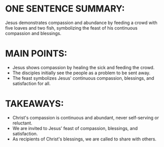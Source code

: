 # ONE SENTENCE SUMMARY:
Jesus demonstrates compassion and abundance by feeding a crowd with five loaves and two fish, symbolizing the feast of his continuous compassion and blessings.

# MAIN POINTS:
- Jesus shows compassion by healing the sick and feeding the crowd.
- The disciples initially see the people as a problem to be sent away.
- The feast symbolizes Jesus' continuous compassion, blessings, and satisfaction for all.

# TAKEAWAYS:
- Christ's compassion is continuous and abundant, never self-serving or reluctant.
- We are invited to Jesus' feast of compassion, blessings, and satisfaction.
- As recipients of Christ's blessings, we are called to share with others.